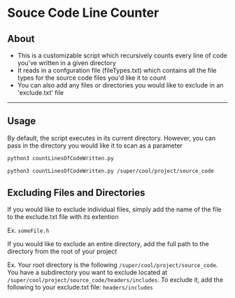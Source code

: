 # Souce Code Line Counter

About
-----------
- This is a customizable script which recursively counts every line of code you've written in a given directory
- It reads in a confguration file (fileTypes.txt) which contains all the file types for the source code files you'd like it to count
- You can also add any files or directories you would like to exclude in an 'exclude.txt' file

__________________________


Usage
----------
By default, the script executes in its current directory. However, you can pass in the directory you would like it to scan as a parameter
```bash
python3 countLinesOfCodeWritten.py
```
```bash
python3 countLinesOfCodeWritten.py /super/cool/project/source_code
```

Excluding Files and Directories
---------------
If you would like to exclude individual files, simply add the name of the file to the exclude.txt file with its extention

Ex. ```someFile.h```

If you would like to exclude an entire directory, add the full path to the directory from the root of your project

Ex. Your root directory is the following ```/super/cool/project/source_code```. You have a subdirectory you want to exclude located at
```/super/cool/project/source_code/headers/includes```. To exclude it, add the following to your exclude.txt file: ```headers/includes```
